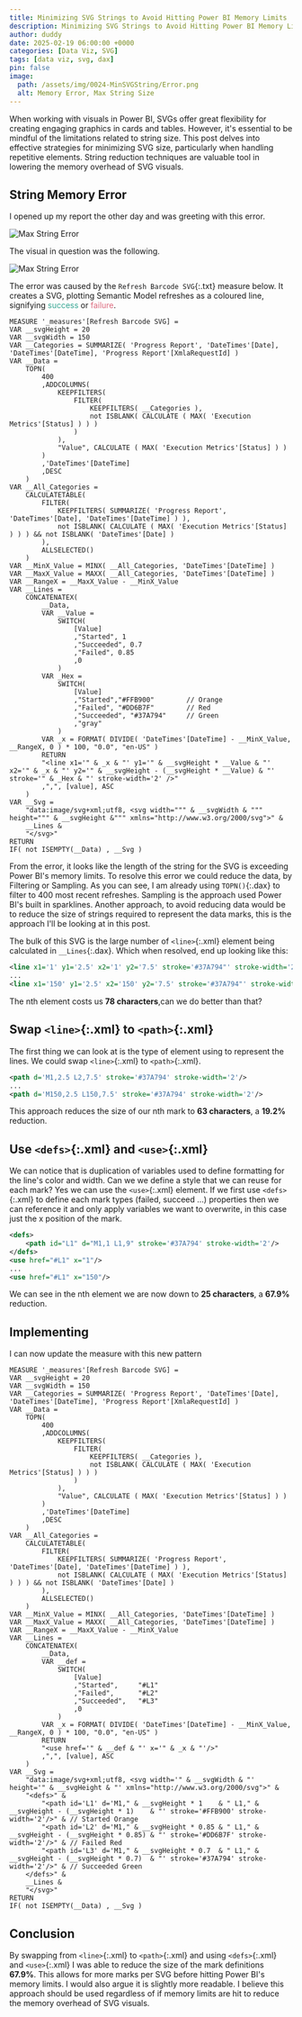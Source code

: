 ```yaml
---
title: Minimizing SVG Strings to Avoid Hitting Power BI Memory Limits
description: Minimizing SVG Strings to Avoid Hitting Power BI Memory Limits by using <dev> and <use>
author: duddy
date: 2025-02-19 06:00:00 +0000
categories: [Data Viz, SVG]
tags: [data viz, svg, dax]
pin: false
image:
  path: /assets/img/0024-MinSVGString/Error.png
  alt: Memory Error, Max String Size 
---
```


When working with visuals in Power BI, SVGs offer great flexibility for creating engaging graphics in cards and tables. However, it's essential to be mindful of the limitations related to string size. This post delves into effective strategies for minimizing SVG size, particularly when handling repetitive elements. String reduction techniques are valuable tool in lowering the memory overhead of SVG visuals.

## String Memory Error

I opened up my report the other day and was greeting with this error.

![Max String Error](/assets/img/0024-MinSVGString/Error.png)

The visual in question was the following. 

![Max String Error](/assets/img/0012-SVGsparkline/Visual.png)

The error was caused by the `Refresh Barcode SVG`{:.txt} measure below. It creates a SVG, plotting Semantic Model refreshes as a coloured line, signifying <span style="color:#37A794">success</span> or <span style="color:#DD6B7F">failure</span>.

```dax
MEASURE '_measures'[Refresh Barcode SVG] = 
VAR __svgHeight = 20
VAR __svgWidth = 150
VAR __Categories = SUMMARIZE( 'Progress Report', 'DateTimes'[Date], 'DateTimes'[DateTime], 'Progress Report'[XmlaRequestId] )
VAR __Data =
    TOPN(
        400
        ,ADDCOLUMNS(
            KEEPFILTERS(
                FILTER(
                    KEEPFILTERS( __Categories ),
                    not ISBLANK( CALCULATE ( MAX( 'Execution Metrics'[Status] ) ) )
                )
            ),
            "Value", CALCULATE ( MAX( 'Execution Metrics'[Status] ) )
        )
        ,'DateTimes'[DateTime]
        ,DESC
    )
VAR __All_Categories =
    CALCULATETABLE(
        FILTER(
            KEEPFILTERS( SUMMARIZE( 'Progress Report', 'DateTimes'[Date], 'DateTimes'[DateTime] ) ),
            not ISBLANK( CALCULATE ( MAX( 'Execution Metrics'[Status] ) ) ) && not ISBLANK( 'DateTimes'[Date] )
        ),
        ALLSELECTED()
    )  
VAR __MinX_Value = MINX( __All_Categories, 'DateTimes'[DateTime] )
VAR __MaxX_Value = MAXX( __All_Categories, 'DateTimes'[DateTime] )
VAR __RangeX = __MaxX_Value - __MinX_Value
VAR __Lines =
    CONCATENATEX(
        __Data,
        VAR __Value =
            SWITCH(
                [Value]
                ,"Started", 1
                ,"Succeeded", 0.7
                ,"Failed", 0.85
                ,0
            )
        VAR _Hex =
            SWITCH(
                [Value]
                ,"Started","#FFB900"        // Orange
                ,"Failed", "#DD6B7F"        // Red 
                ,"Succeeded", "#37A794"     // Green
                ,"gray"
            )
        VAR _x = FORMAT( DIVIDE( 'DateTimes'[DateTime] - __MinX_Value, __RangeX, 0 ) * 100, "0.0", "en-US" )
        RETURN
        "<line x1='" & _x & "' y1='" & __svgHeight * __Value & "' x2='" & _x & "' y2='" & __svgHeight - (__svgHeight * __Value) & "' stroke='" & _Hex & "' stroke-width='2' />"
        ,",", [value], ASC
    )
VAR __Svg =
    "data:image/svg+xml;utf8, <svg width=""" & __svgWidth & """ height=""" & __svgHeight &""" xmlns="http://www.w3.org/2000/svg">" &
    __Lines &
    "</svg>"
RETURN
IF( not ISEMPTY(__Data) , __Svg )
```

From the error, it looks like the length of the string for the SVG is exceeding Power BI's memory limits. To resolve this error we could reduce the data, by Filtering or Sampling. As you can see, I am already using `TOPN()`{:.dax} to filter to 400 most recent refreshes. Sampling is the approach used Power BI's built in sparklines. Another approach, to avoid reducing data would be to reduce the size of strings required to represent the data marks, this is the approach I'll be looking at in this post.

The bulk of this SVG is the large number of `<line>`{:.xml} element being calculated in `__Lines`{:.dax}. Which when resolved, end up looking like this:

```xml
<line x1='1' y1='2.5' x2='1' y2='7.5' stroke='#37A794"' stroke-width='2'/>
...
<line x1='150' y1='2.5' x2='150' y2='7.5' stroke='#37A794"' stroke-width='2'/>
```

The nth element costs us **78 characters**,can we do better than that? 

## Swap `<line>`{:.xml} to `<path>`{:.xml}

The first thing we can look at is the type of element using to represent the lines. We could swap `<line>`{:.xml} to `<path>`{:.xml}.

```xml
<path d='M1,2.5 L2,7.5' stroke='#37A794' stroke-width='2'/>
...
<path d='M150,2.5 L150,7.5' stroke='#37A794' stroke-width='2'/>
```

This approach reduces the size of our nth mark to **63 characters**, a **19.2%** reduction. 


## Use `<defs>`{:.xml} and `<use>`{:.xml}

We can notice that is duplication of variables used to define formatting for the line's color and width. Can we we define a style that we can reuse for each mark? Yes we can use the `<use>`{:.xml} element. If we first use `<defs>`{:.xml} to define each mark types (failed, succeed ...) properties then we can reference it and only apply variables we want to overwrite, in this case just the x position of the mark.

```xml
<defs>
    <path id="L1" d="M1,1 L1,9" stroke='#37A794' stroke-width='2'/>
</defs>
<use href="#L1" x="1"/>
...
<use href="#L1" x="150"/>
```
 
We can see in the nth element we are now down to **25 characters**, a **67.9%** reduction.

## Implementing

I can now update the measure with this new pattern

```dax
MEASURE '_measures'[Refresh Barcode SVG] = 
VAR __svgHeight = 20
VAR __svgWidth = 150
VAR __Categories = SUMMARIZE( 'Progress Report', 'DateTimes'[Date], 'DateTimes'[DateTime], 'Progress Report'[XmlaRequestId] )
VAR __Data =
    TOPN(
        400
        ,ADDCOLUMNS(
            KEEPFILTERS(
                FILTER(
                    KEEPFILTERS( __Categories ),
                    not ISBLANK( CALCULATE ( MAX( 'Execution Metrics'[Status] ) ) )
                )
            ),
            "Value", CALCULATE ( MAX( 'Execution Metrics'[Status] ) )
        )
        ,'DateTimes'[DateTime]
        ,DESC
    )
VAR __All_Categories =
    CALCULATETABLE(
        FILTER(
            KEEPFILTERS( SUMMARIZE( 'Progress Report', 'DateTimes'[Date], 'DateTimes'[DateTime] ) ),
            not ISBLANK( CALCULATE ( MAX( 'Execution Metrics'[Status] ) ) ) && not ISBLANK( 'DateTimes'[Date] )
        ),
        ALLSELECTED()
    )
VAR __MinX_Value = MINX( __All_Categories, 'DateTimes'[DateTime] )
VAR __MaxX_Value = MAXX( __All_Categories, 'DateTimes'[DateTime] )
VAR __RangeX = __MaxX_Value - __MinX_Value
VAR __Lines =
    CONCATENATEX(
        __Data,
        VAR __def =
            SWITCH(
                [Value]
                ,"Started",     "#L1"
                ,"Failed",      "#L2"
                ,"Succeeded",   "#L3"
                ,0
            )
        VAR _x = FORMAT( DIVIDE( 'DateTimes'[DateTime] - __MinX_Value, __RangeX, 0 ) * 100, "0.0", "en-US" )
        RETURN
        "<use href='" & __def & "' x='" & _x & "'/>"
        ,",", [value], ASC
    )
VAR __Svg =
    "data:image/svg+xml;utf8, <svg width='" & __svgWidth & "' height='" & __svgHeight & "' xmlns="http://www.w3.org/2000/svg">" &
    "<defs>" &
        "<path id='L1' d='M1," & __svgHeight * 1    & " L1," & __svgHeight - (__svgHeight * 1)    & "' stroke='#FFB900' stroke-width='2'/>" & // Started Orange
        "<path id='L2' d='M1," & __svgHeight * 0.85 & " L1," & __svgHeight - (__svgHeight * 0.85) & "' stroke='#DD6B7F' stroke-width='2'/>" & // Failed Red
        "<path id='L3' d='M1," & __svgHeight * 0.7  & " L1," & __svgHeight - (__svgHeight * 0.7)  & "' stroke='#37A794' stroke-width='2'/>" & // Succeeded Green
    </defs>" &
    __Lines &
    "</svg>"
RETURN
IF( not ISEMPTY(__Data) , __Svg )
```

## Conclusion

By swapping from `<line>`{:.xml} to `<path>`{:.xml} and using `<defs>`{:.xml} and `<use>`{:.xml} I was able to reduce the size of the mark definitions **67.9%**. This allows for more marks per SVG before hitting Power BI's memory limits. I would also argue it is slightly more readable. I believe this approach should be used regardless of if memory limits are hit to reduce the memory overhead of SVG visuals.